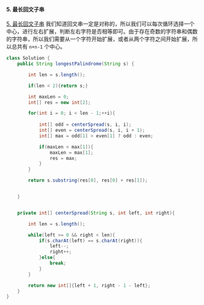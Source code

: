 #### 5. 最长回文子串
[5. 最长回文子串](https://leetcode-cn.com/problems/longest-palindromic-substring/)
我们知道回文串一定是对称的，所以我们可以每次循环选择一个中心，进行左右扩展，判断左右字符是否相等即可。由于存在奇数的字符串和偶数的字符串，所以我们需要从一个字符开始扩展，或者从两个字符之间开始扩展，所以总共有 `n+n-1` 个中心。
```java
class Solution {
    public String longestPalindrome(String s) {

        int len = s.length();

        if(len < 2){return s;}

        int maxLen = 0;
        int[] res = new int[2];

        for(int i = 0; i < len - 1;++i){
            
            int[] odd = centerSpread(s, i, i);
            int[] even = centerSpread(s, i, i + 1);
            int[] max = odd[1] > even[1] ? odd : even;

            if(maxLen < max[1]){
                maxLen = max[1];
                res = max;
            }
        }

        return s.substring(res[0], res[0] + res[1]);


    }


    private int[] centerSpread(String s, int left, int right){

        int len = s.length();

        while(left >= 0 && right < len){
            if(s.charAt(left) == s.charAt(right)){
                left--;
                right++;
            }else{
                break;
            }
        }

        return new int[]{left + 1, right - 1 - left};
    }
}
```